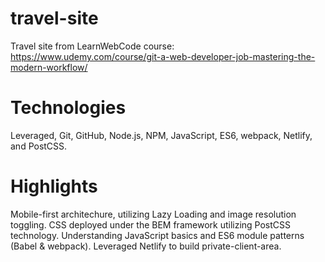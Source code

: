 # travel-site
Travel site from LearnWebCode course: https://www.udemy.com/course/git-a-web-developer-job-mastering-the-modern-workflow/

# Technologies
Leveraged, Git, GitHub, Node.js, NPM, JavaScript, ES6, webpack, Netlify, and PostCSS.

# Highlights
Mobile-first architechure, utilizing Lazy Loading and image resolution toggling. 
CSS deployed under the BEM framework utilizing PostCSS technology.
Understanding JavaScript basics and ES6 module patterns (Babel & webpack).
Leveraged Netlify to build private-client-area.
